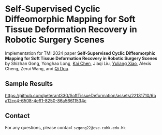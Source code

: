 # Self-Supervised Cyclic Diffeomorphic Mapping for Soft Tissue Deformation Recovery in Robotic Surgery Scenes
Implementation for TMI 2024 paper <strong>Self-Supervised Cyclic Diffeomorphic Mapping for Soft Tissue Deformation Recovery in Robotic Surgery Scenes</strong>
by Shizhan Gong, Yonghao Long, [Kai Chen](https://ck-kai.github.io/), Jiaqi Liu,
[Yuliang Xiao](https://mikami520.github.io/), Alexis Cheng, Zerui Wang, and [Qi Dou](https://www.cse.cuhk.edu.hk/~qdou/index.html).

## Sample Results
https://github.com/peterant330/SoftTissueDeformation/assets/22131710/6ba12cc4-6508-4e91-8250-86a56611534c

## Contact
For any questions, please contact `szgong22@cse.cuhk.edu.hk`
